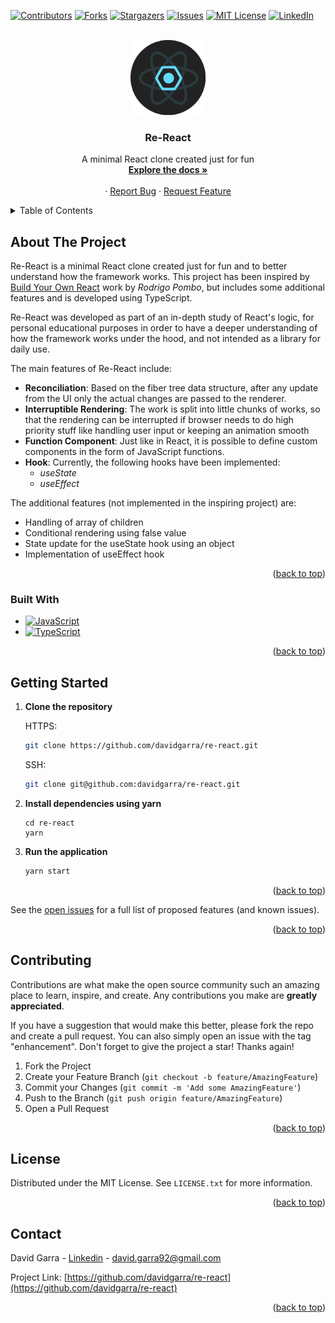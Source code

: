 <a name="readme-top"></a>

[![Contributors][contributors-shield]][contributors-url]
[![Forks][forks-shield]][forks-url]
[![Stargazers][stars-shield]][stars-url]
[![Issues][issues-shield]][issues-url]
[![MIT License][license-shield]][license-url]
[![LinkedIn][linkedin-shield]][linkedin-url]

<!-- PROJECT LOGO -->
<br />
<div align="center">
  <a href="https://github.com/davidgarra/re-react">
    <img src="logo.png" alt="Logo" width="120">
  </a>

<h3 align="center">Re-React</h3>

  <p align="center">
    A minimal React clone created just for fun
    <br />
    <a href="https://github.com/davidgarra/re-react"><strong>Explore the docs »</strong></a>
    <br />
    <br />
    ·
    <a href="https://github.com/davidgarra/re-react/issues">Report Bug</a>
    ·
    <a href="https://github.com/davidgarra/re-react/issues">Request Feature</a>
  </p>
</div>

<!-- TABLE OF CONTENTS -->
<details>
  <summary>Table of Contents</summary>
  <ol>
    <li>
      <a href="#about-the-project">About The Project</a>
      <ul>
        <li><a href="#built-with">Built With</a></li>
      </ul>
    </li>
    <li><a href="#getting-started">Getting Started</a></li>
    <li><a href="#contributing">Contributing</a></li>
    <li><a href="#license">License</a></li>
    <li><a href="#contact">Contact</a></li>
  </ol>
</details>

<!-- ABOUT THE PROJECT -->

## About The Project

Re-React is a minimal React clone created just for fun and to better understand how the framework works. This project has been inspired by [Build Your Own React](https://pomb.us/build-your-own-react/) work by _Rodrigo Pombo_, but includes some additional features and is developed using TypeScript.

Re-React was developed as part of an in-depth study of React's logic, for personal educational purposes in order to have a deeper understanding of how the framework works under the hood, and not intended as a library for daily use.

The main features of Re-React include:
- **Reconciliation**: Based on the fiber tree data structure, after any update from the UI only the actual changes are passed to the renderer.
- **Interruptible Rendering**: The work is split into little chunks of works, so that the rendering can be interrupted if browser needs to do high priority stuff like handling user input or keeping an animation smooth
- **Function Component**: Just like in React, it is possible to define custom components in the form of JavaScript functions.
- **Hook**: Currently, the following hooks have been implemented:
   - _useState_
   - _useEffect_

The additional features (not implemented in the inspiring project) are:
- Handling of array of children
- Conditional rendering using false value
- State update for the useState hook using an object
- Implementation of useEffect hook

<p align="right">(<a href="#readme-top">back to top</a>)</p>

### Built With

- [![JavaScript][javascript-shield]][javascript-url]
- [![TypeScript][typescript-shield]][typescript-url]

<p align="right">(<a href="#readme-top">back to top</a>)</p>

<!-- GETTING STARTED -->

## Getting Started

1. **Clone the repository**

   HTTPS:

   ```sh
   git clone https://github.com/davidgarra/re-react.git
   ```

   SSH:

   ```sh
   git clone git@github.com:davidgarra/re-react.git
   ```

2. **Install dependencies using yarn**

   ```shell
   cd re-react
   yarn
   ```

4. **Run the application**

   ```sh
   yarn start
   ```

<p align="right">(<a href="#readme-top">back to top</a>)</p>

See the [open issues](https://github.com/davidgarra/re-react/issues) for a full list of proposed features (and known issues).

<p align="right">(<a href="#readme-top">back to top</a>)</p>

<!-- CONTRIBUTING -->

## Contributing

Contributions are what make the open source community such an amazing place to learn, inspire, and create. Any contributions you make are **greatly appreciated**.

If you have a suggestion that would make this better, please fork the repo and create a pull request. You can also simply open an issue with the tag "enhancement".
Don't forget to give the project a star! Thanks again!

1. Fork the Project
2. Create your Feature Branch (`git checkout -b feature/AmazingFeature`)
3. Commit your Changes (`git commit -m 'Add some AmazingFeature'`)
4. Push to the Branch (`git push origin feature/AmazingFeature`)
5. Open a Pull Request

<p align="right">(<a href="#readme-top">back to top</a>)</p>

<!-- LICENSE -->

## License

Distributed under the MIT License. See `LICENSE.txt` for more information.

<p align="right">(<a href="#readme-top">back to top</a>)</p>

<!-- CONTACT -->

## Contact

David Garra - [Linkedin](https://www.linkedin.com/in/david-garra/) - david.garra92@gmail.com

Project Link: [https://github.com/davidgarra/re-react](https://github.com/davidgarra/re-react)

<p align="right">(<a href="#readme-top">back to top</a>)</p>

<!-- MARKDOWN LINKS & IMAGES -->
<!-- https://www.markdownguide.org/basic-syntax/#reference-style-links -->

[contributors-shield]: https://img.shields.io/github/contributors/davidgarra/re-react.svg?style=for-the-badge
[contributors-url]: https://github.com/davidgarra/re-react/graphs/contributors
[forks-shield]: https://img.shields.io/github/forks/davidgarra/re-react.svg?style=for-the-badge
[forks-url]: https://github.com/davidgarra/re-react/network/members
[stars-shield]: https://img.shields.io/github/stars/davidgarra/re-react.svg?style=for-the-badge
[stars-url]: https://github.com/davidgarra/re-react/stargazers
[issues-shield]: https://img.shields.io/github/issues/davidgarra/re-react.svg?style=for-the-badge
[issues-url]: https://github.com/davidgarra/re-react/issues
[license-shield]: https://img.shields.io/github/license/davidgarra/re-react.svg?style=for-the-badge
[license-url]: https://github.com/davidgarra/re-react/blob/master/LICENSE.txt
[linkedin-shield]: https://img.shields.io/badge/-LinkedIn-black.svg?style=for-the-badge&logo=linkedin&colorB=555
[linkedin-url]: https://linkedin.com/in/david-garra
[javascript-shield]: https://img.shields.io/badge/JavaScript-20232A?style=for-the-badge&logo=JavaScript
[javascript-url]: https://developer.mozilla.org/en-US/docs/Web/JavaScript
[typescript-shield]: https://img.shields.io/badge/TypeScript-20232A?style=for-the-badge&logo=typescript
[typescript-url]: https://www.typescriptlang.org/
